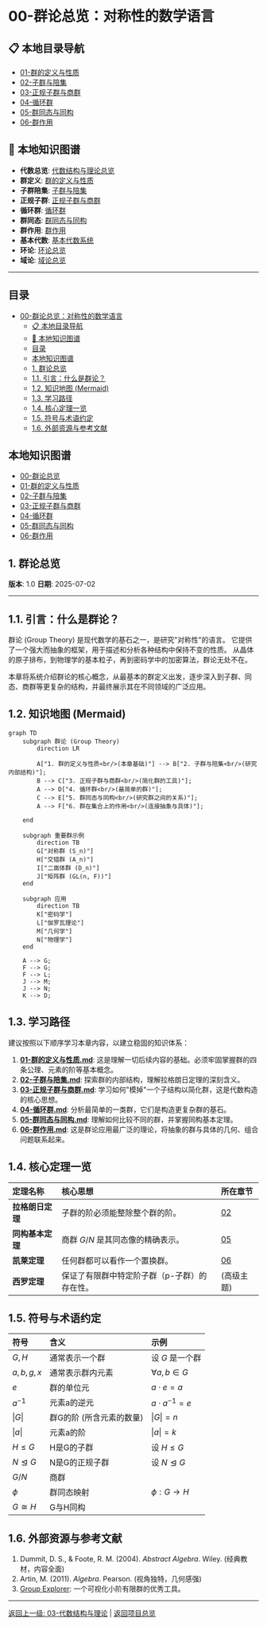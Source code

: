 # 00-群论总览：对称性的数学语言

## 📋 本地目录导航

- [01-群的定义与性质](./01-群的定义与性质.md)
- [02-子群与陪集](./02-子群与陪集.md)
- [03-正规子群与商群](./03-正规子群与商群.md)
- [04-循环群](./04-循环群.md)
- [05-群同态与同构](./05-群同态与同构.md)
- [06-群作用](./06-群作用.md)

## 🧠 本地知识图谱

- **代数总览**: [代数结构与理论总览](../00-代数结构与理论总览.md)
- **群定义**: [群的定义与性质](./01-群的定义与性质.md)
- **子群陪集**: [子群与陪集](./02-子群与陪集.md)
- **正规子群**: [正规子群与商群](./03-正规子群与商群.md)
- **循环群**: [循环群](./04-循环群.md)
- **群同态**: [群同态与同构](./05-群同态与同构.md)
- **群作用**: [群作用](./06-群作用.md)
- **基本代数**: [基本代数系统](../01-基本代数系统/00-模块总览.md)
- **环论**: [环论总览](../03-环论/00-环论总览.md)
- **域论**: [域论总览](../04-域论/00-域论总览.md)

---

<!-- 本地目录区块 -->
## 目录

- [00-群论总览：对称性的数学语言](#00-群论总览对称性的数学语言)
  - [📋 本地目录导航](#-本地目录导航)
  - [🧠 本地知识图谱](#-本地知识图谱)
  - [目录](#目录)
  - [本地知识图谱](#本地知识图谱)
  - [1. 群论总览](#1-群论总览)
  - [1.1. 引言：什么是群论？](#11-引言什么是群论)
  - [1.2. 知识地图 (Mermaid)](#12-知识地图-mermaid)
  - [1.3. 学习路径](#13-学习路径)
  - [1.4. 核心定理一览](#14-核心定理一览)
  - [1.5. 符号与术语约定](#15-符号与术语约定)
  - [1.6. 外部资源与参考文献](#16-外部资源与参考文献)

<!-- 本地知识图谱区块 -->
## 本地知识图谱

- [00-群论总览](./00-群论总览.md)
- [01-群的定义与性质](./01-群的定义与性质.md)
- [02-子群与陪集](./02-子群与陪集.md)
- [03-正规子群与商群](./03-正规子群与商群.md)
- [04-循环群](./04-循环群.md)
- [05-群同态与同构](./05-群同态与同构.md)
- [06-群作用](./06-群作用.md)

## 1. 群论总览

**版本**: 1.0
**日期**: 2025-07-02

---

## 1.1. 引言：什么是群论？

群论 (Group Theory) 是现代数学的基石之一，是研究"对称性"的语言。
它提供了一个强大而抽象的框架，用于描述和分析各种结构中保持不变的性质。
从晶体的原子排布，到物理学的基本粒子，再到密码学中的加密算法，群论无处不在。

本章将系统介绍群论的核心概念，从最基本的群定义出发，逐步深入到子群、同态、商群等更复杂的结构，并最终展示其在不同领域的广泛应用。

## 1.2. 知识地图 (Mermaid)

```mermaid
graph TD
    subgraph 群论 (Group Theory)
        direction LR
        
        A["1. 群的定义与性质<br/>(本章基础)"] --> B["2. 子群与陪集<br/>(研究内部结构)"];
        B --> C["3. 正规子群与商群<br/>(简化群的工具)"];
        A --> D["4. 循环群<br/>(最简单的群)"];
        C --> E["5. 群同态与同构<br/>(研究群之间的关系)"];
        A --> F["6. 群在集合上的作用<br/>(连接抽象与具体)"];

    end

    subgraph 重要群示例
        direction TB
        G["对称群 (S_n)"]
        H["交错群 (A_n)"]
        I["二面体群 (D_n)"]
        J["矩阵群 (GL(n, F))"]
    end

    subgraph 应用
        direction TB
        K["密码学"]
        L["伽罗瓦理论"]
        M["几何学"]
        N["物理学"]
    end

    A --> G;
    F --> G;
    F --> L;
    J --> M;
    J --> N;
    K --> D;

```

## 1.3. 学习路径

建议按照以下顺序学习本章内容，以建立稳固的知识体系：

1. **[01-群的定义与性质.md](./01-群的定义与性质.md)**: 这是理解一切后续内容的基础。必须牢固掌握群的四条公理、元素的阶等基本概念。
2. **[02-子群与陪集.md](./02-子群与陪集.md)**: 探索群的内部结构，理解拉格朗日定理的深刻含义。
3. **[03-正规子群与商群.md](./03-正规子群与商群.md)**: 学习如何"模掉"一个子结构以简化群，这是代数构造的核心思想。
4. **[04-循环群.md](./04-循环群.md)**: 分析最简单的一类群，它们是构造更复杂群的基石。
5. **[05-群同态与同构.md](./05-群同态与同构.md)**: 理解如何比较不同的群，并掌握同构基本定理。
6. **[06-群作用.md](./06-群作用.md)**: 这是群论应用最广泛的理论，将抽象的群与具体的几何、组合问题联系起来。

## 1.4. 核心定理一览

| 定理名称 | 核心思想 | 所在章节 |
| :--- | :--- | :--- |
| **拉格朗日定理** | 子群的阶必须能整除整个群的阶。 | [02](./02-子群与陪集.md) |
| **同构基本定理** | 商群 $G/N$ 是其同态像的精确表示。 | [05](./05-群同态与同构.md) |
| **凯莱定理** | 任何群都可以看作一个置换群。 | [06](./06-群作用.md) |
| **西罗定理** | 保证了有限群中特定阶子群（p-子群）的存在性。 | (高级主题) |

## 1.5. 符号与术语约定

| 符号 | 含义 | 示例 |
|:--- |:---|:---|
| $G, H$ | 通常表示一个群 | 设 $G$ 是一个群 |
| $a, b, g, x$ | 通常表示群内元素 | $\forall a, b \in G$ |
| $e$ | 群的单位元 | $a \cdot e = a$ |
| $a^{-1}$ | 元素a的逆元 | $a \cdot a^{-1} = e$ |
| $\|G\|$ | 群G的阶 (所含元素的数量) | $\|G\|=n$ |
| $\|a\|$ | 元素a的阶 | $\|a\|=k$ |
| $H \le G$ | H是G的子群 | 设 $H \le G$ |
| $N \trianglelefteq G$ | N是G的正规子群 | 设 $N \trianglelefteq G$ |
| $G/N$ | 商群 | |
| $\phi$ | 群同态映射 | $\phi: G \to H$ |
| $G \cong H$ | G与H同构 | |

## 1.6. 外部资源与参考文献

1. Dummit, D. S., & Foote, R. M. (2004). *Abstract Algebra*. Wiley. (经典教材，内容全面)
2. Artin, M. (2011). *Algebra*. Pearson. (视角独特，几何感强)
3. [Group Explorer](https://groupexplorer.net/): 一个可视化小阶有限群的优秀工具。

---
[返回上一级: 03-代数结构与理论](../00-代数结构与理论总览.md) | [返回项目总览](../../09-项目总览/00-项目总览.md)
